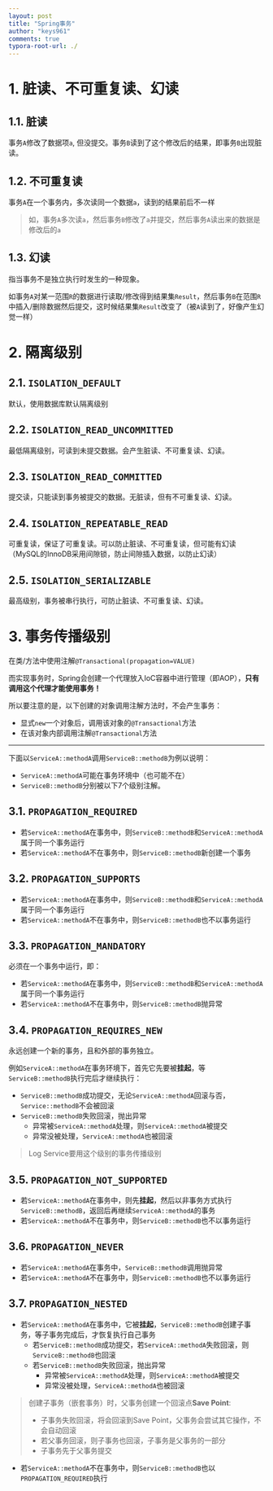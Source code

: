 ```yaml
---
layout: post
title: "Spring事务"
author: "keys961"
comments: true
typora-root-url: ./
---
```


# 1. 脏读、不可重复读、幻读

## 1.1. 脏读

事务`A`修改了数据项`a`, 但没提交。事务`B`读到了这个修改后的结果，即事务`B`出现脏读。

## 1.2. 不可重复读

事务`A`在一个事务内，多次读同一个数据`a`，读到的结果前后不一样

> 如，事务`A`多次读`a`，然后事务`B`修改了`a`并提交，然后事务`A`读出来的数据是修改后的`a`

## 1.3. 幻读

指当事务不是独立执行时发生的一种现象。 

如事务`A`对某一范围`R`的数据进行读取/修改得到结果集`Result`，然后事务`B`在范围`R`中插入/删除数据然后提交，这时候结果集`Result`改变了（被`A`读到了，好像产生幻觉一样）

# 2. 隔离级别

## 2.1. `ISOLATION_DEFAULT` 

默认，使用数据库默认隔离级别

## 2.2. `ISOLATION_READ_UNCOMMITTED`

最低隔离级别，可读到未提交数据。会产生脏读、不可重复读、幻读。

## 2.3. `ISOLATION_READ_COMMITTED`

提交读，只能读到事务被提交的数据。无脏读，但有不可重复读、幻读。

## 2.4. `ISOLATION_REPEATABLE_READ`

可重复读，保证了可重复读。可以防止脏读、不可重复读，但可能有幻读（MySQL的InnoDB采用间隙锁，防止间隙插入数据，以防止幻读）

## 2.5. `ISOLATION_SERIALIZABLE`

最高级别，事务被串行执行，可防止脏读、不可重复读、幻读。

# 3. 事务传播级别

在类/方法中使用注解`@Transactional(propagation=VALUE)`

而实现事务时，Spring会创建一个代理放入IoC容器中进行管理（即AOP），**只有调用这个代理才能使用事务！**

所以要注意的是，以下创建的对象调用注解方法时，不会产生事务：

- 显式`new`一个对象后，调用该对象的`@Transactional`方法
- 在该对象内部调用注解`@Transactional`方法

---

下面以`ServiceA::methodA`调用`ServiceB::methodB`为例以说明：

- `ServiceA::methodA`可能在事务环境中（也可能不在）
- `ServiceB::methodB`分别被以下7个级别注解。

## 3.1. `PROPAGATION_REQUIRED`

- 若`ServiceA::methodA`在事务中，则`ServiceB::methodB`和`ServiceA::methodA`属于同一个事务运行
- 若`ServiceA::methodA`不在事务中，则`ServiceB::methodB`新创建一个事务

## 3.2. `PROPAGATION_SUPPORTS`

- 若`ServiceA::methodA`在事务中，则`ServiceB::methodB`和`ServiceA::methodA`属于同一个事务运行
- 若`ServiceA::methodA`不在事务中，则`ServiceB::methodB`也不以事务运行

## 3.3. `PROPAGATION_MANDATORY`

必须在一个事务中运行，即：

- 若`ServiceA::methodA`在事务中，则`ServiceB::methodB`和`ServiceA::methodA`属于同一个事务运行
- 若`ServiceA::methodA`不在事务中，则`ServiceB::methodB`抛异常

## 3.4. `PROPAGATION_REQUIRES_NEW`

永远创建一个新的事务，且和外部的事务独立。

例如`ServiceA::methodA`在事务环境下，首先它先要被**挂起**，等`ServiceB::methodB`执行完后才继续执行：

- `ServiceB::methodB`成功提交，无论`ServiceA::methodA`回滚与否，`Service::methodB`不会被回滚
- `ServiceB::methodB`失败回滚，抛出异常
  - 异常被`ServiceA::methodA`处理，则`ServiceA::methodA`被提交
  - 异常没被处理，`ServiceA::methodA`也被回滚

> Log Service要用这个级别的事务传播级别

## 3.5. `PROPAGATION_NOT_SUPPORTED`

- 若`ServiceA::methodA`在事务中，则先**挂起**，然后以非事务方式执行`ServiceB::methodB`，返回后再继续`ServiceA::methodA`的事务
- 若`ServiceA::methodA`不在事务中，则`ServiceB::methodB`也不以事务运行

## 3.6. `PROPAGATION_NEVER`

- 若`ServiceA::methodA`在事务中，`ServiceB::methodB`调用抛异常
- 若`ServiceA::methodA`不在事务中，则`ServiceB::methodB`也不以事务运行

## 3.7. `PROPAGATION_NESTED`

- 若`ServiceA::methodA`在事务中，它被**挂起**，`ServiceB::methodB`创建子事务，等子事务完成后，才恢复执行自己事务
  - 若`ServiceB::methodB`成功提交，若`ServiceA::methodA`失败回滚，则`ServiceB::methodB`也回滚
  - 若`ServiceB::methodB`失败回滚，抛出异常
    - 异常被`ServiceA::methodA`处理，则`ServiceA::methodA`被提交
    - 异常没被处理，`ServiceA::methodA`也被回滚

> 创建子事务（嵌套事务）时，父事务创建一个回滚点**Save Point**: 
>
> - 子事务失败回滚，将会回滚到Save Point，父事务会尝试其它操作，不会自动回滚
> - 若父事务回滚，则子事务也回滚，子事务是父事务的一部分
> - 子事务先于父事务提交

- 若`ServiceA::methodA`不在事务中，则`ServiceB::methodB`也以`PROPAGATION_REQUIRED`执行